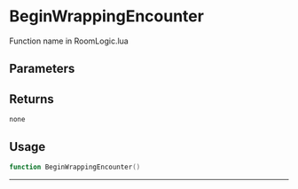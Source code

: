 # BeginWrappingEncounter
Function name in RoomLogic.lua
## Parameters

## Returns
`none`
## Usage
```lua
function BeginWrappingEncounter()
```
---
